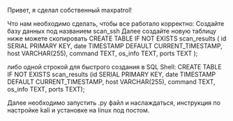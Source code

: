 Привет, я сделал собственный maxpatrol!

Что нам необходимо сделать, чтобы все работало корректно:
Создайте базу данных под названием scan_ssh
Далее создайте новую таблицу ниже можете скопировать
CREATE TABLE IF NOT EXISTS scan_results (
    id SERIAL PRIMARY KEY,
    date TIMESTAMP DEFAULT CURRENT_TIMESTAMP,
    host VARCHAR(255),
    command TEXT,
    os_info TEXT,
    ports TEXT
);

либо одной строкой для быстрого создания в SQL Shell:
CREATE TABLE IF NOT EXISTS scan_results (id SERIAL PRIMARY KEY, date TIMESTAMP DEFAULT CURRENT_TIMESTAMP, host VARCHAR(255), command TEXT, os_info TEXT, ports TEXT);

Далее необходимо запустить .py файл и наслаждаться, инструкция по настройке kali и установке на linux под постом. 

